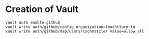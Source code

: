 # Creation of Vault

```
vault auth enable github
vault write auth/github/config organization=leuchtturm-io
vault write auth/github/map/users/cschmatzler value=allow_all
```
